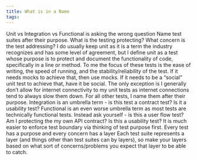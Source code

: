 ```yaml
---
title: What is in a Name
tags:
---
```


Unit vs Integration vs Functional is asking the wrong question
Name test suites after their purpose. What is the testing protecting? What concern is the test addressing?
I do usually keep unit as it is a term the industry recognizes and has some level of agreement, but I define unit as a test whose purpose is to protect and document the functionality of code, specifically in a line or method. To me the focus of these tests is the ease of writing, the speed of running, and the stability/reliability of the test. If it needs mocks to achieve that, then use mocks. If it needs to be a “social” unit test to achieve that, have it be social. The only exception is I generally don’t allow for internet connectivity to my unit tests as internet connections tend to always slow them down.
For all other tests, I name them after their purpose. 
Integration is an umbrella term - is this test a contract test? Is it a usability test?
Functional is an even worse umbrella term as most tests are technically functional tests. Instead ask yourself - is this a user flow test? Am I protecting the my own API contract? Is this a usability test?
It is much easier to enforce test boundary via thinking of test purpose first.
Every test has a purpose and every concern has a layer
Each test suite represents a layer (and things other than test suites can by layers), so make your layers based on what sort of concerns/problems you expect that layer to be able to catch.
